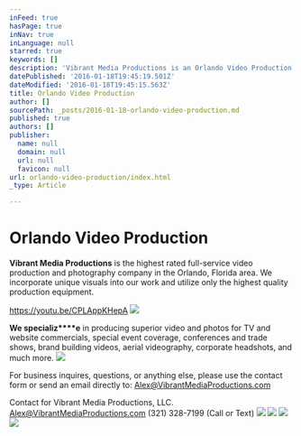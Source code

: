 ```yaml
---
inFeed: true
hasPage: true
inNav: true
inLanguage: null
starred: true
keywords: []
description: 'Vibrant Media Productions is an Orlando Video Production Company with the highest rated videography services in Central Florida. '
datePublished: '2016-01-18T19:45:19.501Z'
dateModified: '2016-01-18T19:45:15.563Z'
title: Orlando Video Production
author: []
sourcePath: _posts/2016-01-18-orlando-video-production.md
published: true
authors: []
publisher:
  name: null
  domain: null
  url: null
  favicon: null
url: orlando-video-production/index.html
_type: Article

---
```

# Orlando Video Production

**Vibrant Media Productions** is the highest rated full-service video production and photography company in the Orlando, Florida area. We incorporate unique visuals into our work and utilize only the highest quality production equipment.

https://youtu.be/CPLAppKHepA
![](https://the-grid-user-content.s3-us-west-2.amazonaws.com/d34a9359-094c-437f-bd0f-d24445f34e0e.jpg)

**We specializ****e** in producing superior video and photos for TV and website commercials, special event coverage, conferences and trade shows, brand building videos, aerial videography, corporate headshots, and much more.
![](https://the-grid-user-content.s3-us-west-2.amazonaws.com/db103e68-0522-4798-8aa8-9ba9e190aff2.jpg)

For business inquires, questions, or anything else, please use the contact form or send an email directly to: Alex@VibrantMediaProductions.com 

Contact for Vibrant Media Productions, LLC. Alex@VibrantMediaProductions.com (321) 328-7199 (Call or Text)
![](https://the-grid-user-content.s3-us-west-2.amazonaws.com/613a33f1-62c6-4864-84f5-8678e7f591b6.jpg)
![](https://the-grid-user-content.s3-us-west-2.amazonaws.com/0261ba1a-2bce-4ed7-9528-f0cb6d66635e.jpg)
![](https://the-grid-user-content.s3-us-west-2.amazonaws.com/942e4987-fc2c-461b-8227-9ae81a92bcd2.jpg)
![](https://the-grid-user-content.s3-us-west-2.amazonaws.com/244010a4-1a17-4a2d-9158-9221c6fb4017.jpg)